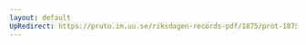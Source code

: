 ```yaml
---
layout: default
UpRedirect: https://pruto.im.uu.se/riksdagen-records-pdf/1875/prot-1875--fk--013/prot-1875--fk--013_000.pdf
---
```

